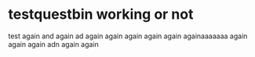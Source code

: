 # testquestbin working or not
test
again
and again
ad again
again
again
again
again
againaaaaaaa
again
again
again
adn again
again
